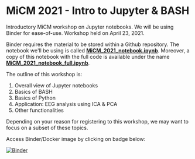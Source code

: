 # MiCM 2021 - Intro to Jupyter & BASH
Introductory MiCM workshop on Jupyter notebooks. We will be using Binder for ease-of-use. Workshop held on April 23, 2021.

Binder requires the material to be stored within a Github repository. The notebook we'll be using is called <ins>**MiCM_2021_notebook.ipynb**</ins>. Moreover, a copy of this notebook with the full code is available under the name <ins>**MiCM_2021_notebook_full.ipynb**</ins>.

The outline of this workshop is:

1. Overall view of Jupyter notebooks
1. Basics of BASH
1. Basics of Python
1. Application: EEG analysis using ICA & PCA
1. Other functionalities

Depending on your reason for registering to this workshop, we may want to focus on a subset of these topics.

Access Binder/Docker image by clicking on badge below:

[![Binder](https://mybinder.org/badge_logo.svg)](https://mybinder.org/v2/gh/DylanMannKrzisnik/MiCM_W2021_Jupyter.git/main?filepath=MiCM_2021_notebook.ipynb)
